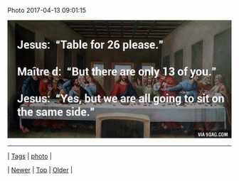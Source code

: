 <!--
title: Photo 2017-04-13 09
date: 2020-06-28T15:27:00.159Z
tags: photo
-->


Photo 2017-04-13 09:01:15

![](159521759824-0.jpg)

<!--BOTTOM-POST-NAVIGATION-->
---

| [Tags](tags.md) | [photo](tag-photo.md) |

| [Newer](159521245956.md) | [Top](index.md) | [Older](159526371769.md) |